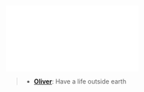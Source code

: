 ![Oliver](../../_published/hostile/context.md#Oliver)

> - [**Oliver**](https://docs.google.com/spreadsheets/d/1r9b1XCIeruyOI8BaxgLbJtRpju0VX04IwUHVD4fXIac/edit#gid=1671565117): Have a life outside earth
